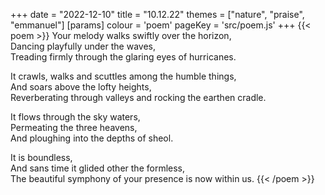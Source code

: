 +++
date = "2022-12-10"
title = "10.12.22"
themes = ["nature", "praise", "emmanuel"]
[params]
  colour = 'poem'
  pageKey = 'src/poem.js'
+++
{{< poem >}}
Your melody walks swiftly over the horizon,  
Dancing playfully under the waves,  
Treading firmly through the glaring eyes of hurricanes.  
  
It crawls, walks and scuttles among the humble things,  
And soars above the lofty heights,  
Reverberating through valleys and rocking the earthen cradle.  
  
It flows through the sky waters,  
Permeating the three heavens,  
And ploughing into the depths of sheol.  
  
It is boundless,  
And sans time it glided other the formless,  
The beautiful symphony of your presence is now within us.
{{< /poem >}}